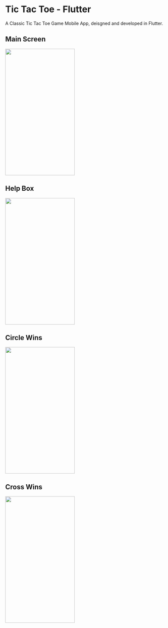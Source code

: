 # Tic Tac Toe - Flutter
A Classic Tic Tac Toe Game Mobile App, deisgned and developed in Flutter.

## Main Screen
<img src="https://github.com/rawat-divyanshu/Tic-Tac-Toe-Flutter/blob/master/screenshots/Screenshot_mainscreen.png?raw=true" height="400px" width="220px" />

## Help Box
<img src="https://github.com/rawat-divyanshu/Tic-Tac-Toe-Flutter/blob/master/screenshots/Screenshot_helpbox.png?raw=true" height="400px" width="220px" />

## Circle Wins
<img src="https://github.com/rawat-divyanshu/Tic-Tac-Toe-Flutter/blob/master/screenshots/Screenshot_circlewins.png?raw=true" height="400px" width="220px" />

## Cross Wins
<img src="https://github.com/rawat-divyanshu/Tic-Tac-Toe-Flutter/blob/master/screenshots/Screenshot_crosswins.png?raw=true" height="400px" width="220px" />

